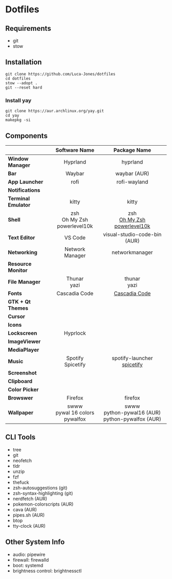 # Dotfiles

## Requirements

- git
- stow

## Installation

```
git clone https://github.com/Luca-Jones/dotfiles
cd dotfiles
stow --adopt .
git --reset hard
```

### Install yay

```
git clone https://aur.archlinux.org/yay.git
cd yay
makepkg -si
```

## Components
|                           | Software Name                 |   Package Name              |
|:--------------------------|:-----------------------------:|:---------------------------:|
| **Window Manager**        | Hyprland                      | hyprland                    |
| **Bar**                   | Waybar                        | waybar (AUR)                |
| **App Launcher**          | rofi                          | rofi-wayland                |
| **Notifications**         |                               |                             |
| **Terminal Emulator**     | kitty                         | kitty                       |
| **Shell**                 | zsh <br> Oh My Zsh <br> powerlevel10k   | zsh <br> [Oh My Zsh](https://ohmyz.sh/) <br> [powerlevel10k](https://github.com/romkatv/powerlevel10k) | 
| **Text Editor**           | VS Code                       | visual-studio-code-bin (AUR)|
| **Networking**            | Network Manager               | networkmanager              |
| **Resource Monitor**      |                               |                             |
| **File Manager**          | Thunar <br> yazi              | thunar <br> yazi            |
| **Fonts**                 | Cascadia Code                 | [Cascadia Code](https://github.com/ryanoasis/nerd-fonts/releases/download/v3.3.0/CascadiaCode.zip)|
| **GTK + Qt Themes**       |                               |                             |
| **Cursor**                |                               |                             |
| **Icons**                 |                               |                             |
| **Lockscreen**            |  Hyprlock                     |                             |
| **ImageViewer**           |                               |                             |
| **MediaPlayer**           |                               |                             |
| **Music**                 |  Spotify <br> Spicetify       |  spotify-launcher <br> [spicetify](https://spicetify.app/docs/getting-started) |
| **Screenshot**            |                               |                             |
| **Clipboard**             |                               |                             |
| **Color Picker**          |                               |                             |
| **Browswer**              | Firefox                       | firefox                     |
| **Wallpaper**             | swww <br> pywal 16 colors <br> pywalfox | swww <br> python-pywal16 (AUR) <br> python-pywalfox (AUR)|

## CLI Tools
- tree
- git
- neofetch
- tldr
- unzip
- fzf
- thefuck
- zsh-autosuggestions (git)
- zsh-syntax-highlighting (git)
- nerdfetch (AUR)
- pokemon-colorscripts (AUR)
- cava (AUR)
- pipes.sh (AUR)
- btop
- tty-clock (AUR)
  
## Other System Info
- audio: pipewire
- firewall: firewalld
- boot: systemd
- brightness control: brightnessctl
